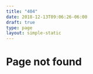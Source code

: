 ```yaml
---
title: "404"
date: 2018-12-13T09:06:26-06:00
draft: true
type: page
layout: simple-static
---
```


# Page not found

``` This is embarrasing...something wen;t very wrong...
```